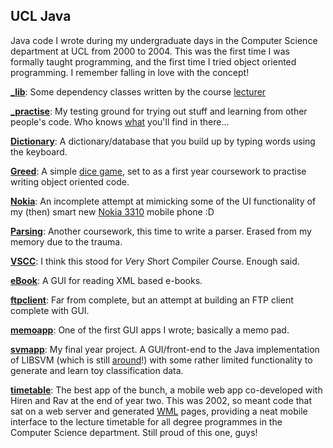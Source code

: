 ## UCL Java

Java code I wrote during my undergraduate days in the Computer Science department at UCL from 2000 to 2004. This was the first time I was formally taught programming, and the first time I tried object oriented programming. I remember falling in love with the concept!

[__\_lib__](\_lib/): Some dependency classes written by the course <a href="http://www0.cs.ucl.ac.uk/staff/G.Roberts/" target=_blank>lecturer</a>

[__\_practise__](\_practise/): My testing ground for trying out stuff and learning from other people's code. Who knows [what](\_practise/BackDoorServer.java) you'll find in there...

[__Dictionary__](Dictionary/): A dictionary/database that you build up by typing words using the keyboard. 

[__Greed__](Greed/): A simple <a href="https://en.wikipedia.org/wiki/Farkle" target="_blank">dice game</a>, set to as a first year coursework to practise writing object oriented code.

[__Nokia__](Nokia/): An incomplete attempt at mimicking some of the UI functionality of my (then) smart new <a href="http://bit.ly/1GL6m9W" target="_blank">Nokia 3310</a> mobile phone :D

[__Parsing__](Parsing/): Another coursework, this time to write a parser. Erased from my memory due to the trauma.

[__VSCC__](VSCC/): I think this stood for *V*ery *S*hort *C*ompiler *C*ourse. Enough said.

[__eBook__](eBook/): A GUI for reading XML based e-books.

[__ftpclient__](ftpclient/): Far from complete, but an attempt at building an FTP client complete with GUI.

[__memoapp__](memoapp/): One of the first GUI apps I wrote; basically a memo pad.

[__svmapp__](svmapp/): My final year project. A GUI/front-end to the Java implementation of LIBSVM (which is still <a href="https://www.csie.ntu.edu.tw/~cjlin/libsvm/" target="_blank">around</a>!) with some rather limited functionality to generate and learn toy classification data.

[__timetable__](timetable/): The best app of the bunch, a mobile web app co-developed with Hiren and Rav at the end of year two. This was 2002, so meant code that sat on a web server and generated <a href="https://en.wikipedia.org/wiki/Wireless_Application_Protocol" target="_blank">WML</a> pages, providing a neat mobile interface to the lecture timetable for all degree programmes in the Computer Science department. Still proud of this one, guys!
